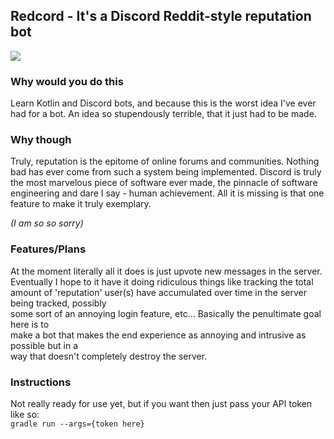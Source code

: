 ## Redcord - It's a Discord Reddit-style reputation bot
![](https://i.imgur.com/10yWYSy.png)
### Why would you do this
Learn Kotlin and Discord bots, and because this is the worst idea I've ever had for a bot.
An idea so stupendously terrible, that it just had to be made.

### Why though
Truly, reputation is the epitome of online forums and communities.
Nothing bad has ever come from such a system being implemented. Discord is truly the
most marvelous piece of software ever made, the pinnacle of software engineering and
dare I say - human achievement. All it is missing is that one feature to make it
truly exemplary.

*(I am so so sorry)*

### Features/Plans
At the moment literally all it does is just upvote new messages in the server.  
Eventually I hope to it have it doing ridiculous things like tracking the total amount
of 'reputation' user(s) have accumulated over time in the server being tracked, possibly  
some sort of an annoying login feature, etc... Basically the penultimate goal here is to  
make a bot that makes the end experience as annoying and intrusive as possible but in a  
way that doesn't completely destroy the server.  

### Instructions
Not really ready for use yet, but if you want then just pass your API token like so:  
`gradle run --args={token here}`